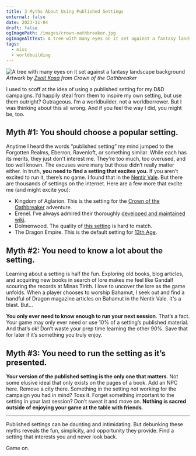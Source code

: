 ```yaml
---
title: 3 Myths About Using Published Settings
external: false
date: 2023-11-04
draft: false
ogImagePath: /images/crown-oathbreaker.jpg
ogImageAltText: A tree with many eyes on it set against a fantasy landscape background
tags:
  - misc
  - worldbuilding
---
```


![A tree with many eyes on it set against a fantasy landscape background](/images/crown-oathbreaker.jpg)
*Artwork by [Zsolt Kosa](https://zsoltkosa.artstation.com/projects/XnbLQn) from Crown of the Oathbreaker*

I used to scoff at the idea of using a published setting for my D&D campaigns. I’d happily steal from them to inspire my own setting, but use them outright? Outrageous. I’m a worldbuilder, not a worldborrower. But I was thinking about this all wrong. And if you feel the way I did, you might be, too. 

## Myth #1: You should choose a popular setting.
Anytime I heard the words “published setting” my mind jumped to the Forgotten Realms, Eberron, Ravenloft, or something similar. While each has its merits, they just don't interest me. They're too much, too overused, and too well known. The excuses were many but those didn’t really matter either. In truth, **you need to find a setting that excites you.** If you aren’t excited to run it, there’s no game. I found that in the [Nentir Vale](/blog/nentir-vale-your-next-dnd-game). But there are thousands of settings on the internet. Here are a few more that excite me (and might excite you):
- Kingdom of Aglarion. This is the setting for the [Crown of the Oathbreaker](https://elderbrain.com/collections/crown-of-the-oathbreaker-5e-dnd-adventure) adventure.
- Erenel. I’ve always admired their thoroughly [developed and maintained wiki](https://www.worldanvil.com/w/erenel).
- Dolmenwood. The quality of [this setting](https://necroticgnome.com/collections/dolmenwood) is hard to match.
- The Dragon Empire. This is the default setting for [13th Age](https://pelgranepress.com/13th-age/).

## Myth #2: You need to know a lot about the setting.
Learning about a setting is half the fun. Exploring old books, blog articles, and acquiring new books in search of lore makes me feel like Gandalf scouring the records at Minas Tirith. I love to uncover the lore as the game unfolds. When a player chooses to worship Bahamut, I seek out and find a handful of Dragon magazine articles on Bahamut in the Nentir Vale. It's a blast. But…

**You only ever need to know enough to run your next session**. That’s a fact. Your game may only ever need or use 10% of a setting’s published material. And that’s ok! Don’t waste your prep time learning the other 90%. Save that for later if it’s something you truly enjoy. 

## Myth #3: You need to run the setting as it’s presented.
**Your version of the published setting is the only one that matters**. Not some elusive ideal that only exists on the pages of a book. Add an NPC here. Remove a city there. Something in the setting not working for the campaign you had in mind? Toss it. Forget something important to the setting in your last session? Don’t sweat it and move on. **Nothing is sacred outside of enjoying your game at the table with friends**. 

---

Published settings can be daunting and intimidating. But debunking these myths reveals the fun, simplicity, and opportunity they provide. Find a setting that interests you and never look back. 

Game on.